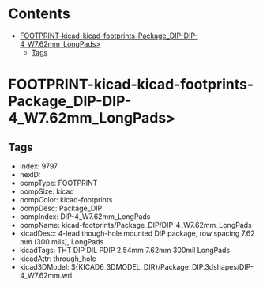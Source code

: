 



Contents
========

* [FOOTPRINT-kicad-kicad-footprints-Package_DIP-DIP-4_W7.62mm_LongPads>](#footprint-kicad-kicad-footprints-package_dip-dip-4_w762mm_longpads)
	* [Tags](#tags)

# FOOTPRINT-kicad-kicad-footprints-Package_DIP-DIP-4_W7.62mm_LongPads>

## Tags

- index: 9797
- hexID: 
- oompType: FOOTPRINT
- oompSize: kicad
- oompColor: kicad-footprints
- oompDesc: Package_DIP
- oompIndex: DIP-4_W7.62mm_LongPads
- oompName: kicad-footprints/Package_DIP/DIP-4_W7.62mm_LongPads
- kicadDesc: 4-lead though-hole mounted DIP package, row spacing 7.62 mm (300 mils), LongPads
- kicadTags: THT DIP DIL PDIP 2.54mm 7.62mm 300mil LongPads
- kicadAttr: through_hole
- kicad3DModel: ${KICAD6_3DMODEL_DIR}/Package_DIP.3dshapes/DIP-4_W7.62mm.wrl

